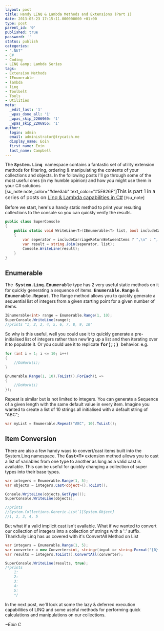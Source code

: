 ```yaml
---
layout: post
title: Handy LINQ & Lambda Methods and Extensions (Part I)
date: 2013-05-23 17:15:11.000000000 +01:00
type: post
parent_id: '0'
published: true
password: ''
status: publish
categories:
- ".NET"
- C#
- Coding
- LINQ &amp; Lambda Series
tags:
- Extension Methods
- IEnumerable
- lambda
- linq
- Toolbelt
- Tools
- Utilities
meta:
  _edit_last: '1'
  _wpas_done_all: '1'
  _wpas_skip_2206960: '1'
  _wpas_skip_2206956: '1'
author:
  login: admin
  email: administrator@trycatch.me
  display_name: Eoin
  first_name: Eoin
  last_name: Campbell
---
```

<p>The <span style="font-family: 'courier new', courier;"><strong>System.Linq</strong> </span>namespace contains a fantastic set of utility extension methods for filtering, ordering &amp; manipulating the contents of your collections and objects. In the following posts I'll go through some of the most useful ones (in my humble opinion) and how you might use them in your C# solutions<br />
[su_note note_color="#dee3ab" text_color="#5E826F"]<span style="font-size: medium;">This is part 1 in a series of posts on <a title="LINQ &amp; Lambda Series" href="http://trycatch.me/category/coding/linq-lambda-series/" target="_blank">Linq &amp; Lambda capabilities in C#</a> </span>[/su_note]</p>
<p>Before we start, here's a handy static method to print your resulting collections to the console so you can quickly verify the results.</p>

```csharp
public class SuperConsole
{
    public static void WriteLine<T>(IEnumerable<T> list, bool includeCarriageReturnBetweenItems =false)
    {
        var seperator = includeCarriageReturnBetweenItems ? ",\n" : ", ";
        var result = string.Join(seperator, list);
        Console.WriteLine(result);
    }
}
``` 

<h2>Enumerable</h2>
<p>The<span style="font-family: 'courier new', courier;"><strong> System.Linq.Enumerable</strong></span> type has 2 very useful static methods on it for quickly generating a sequence of items. <strong><span style="font-family: 'courier new', courier;">Enumerable.Range</span></strong> &amp; <strong><span style="font-family: 'courier new', courier;">Enumerable.Repeat</span></strong>. The Range method allows you to quickly generate a sequential list of integers from a given starting point for a given number of items.</p>

```csharp
IEnumerable<int> range = Enumerable.Range(1, 10);
SuperConsole.WriteLine(range);
//prints "1, 2, 3, 4, 5, 6, 7, 8, 9, 10"
```

<p>So why is this useful, well you could use it to quickly generate a pre-initialised list of integers rather than new'ing up a list and then iterating over it to populate it. Or you could use it to replicate <span style="font-family: 'courier new', courier;"><b>for(;;)</b> </span>behavior. e.g.</p>

```csharp
for (int i = 1; i <= 10; i++) 
{     
    //DoWork(i); 
} 

Enumerable.Range(1, 10).ToList().ForEach(i =>
{
    //DoWork(i)
});
```

<p>Repeat is similar but is not limited to integers. You can generate a Sequence of a given length with the same default value in every item. Imagine you wanted to create a list of 10 strings all initialised with a default string of "ABC";</p>

```csharp
var myList = Enumerable.Repeat("ABC", 10).ToList();
```

<h2>Item Conversion</h2>
<p>There are also a few handy ways to convert/cast items built into the System.Linq namespace. The <span style="font-family: 'courier new', courier;"><strong>Cast&lt;T&gt;</strong></span> extension method allows you to cast a list of variables from one type to another as long as a valid cast is available. This can be useful for quickly changing a collection of super types into their base types.</p>

```csharp
var integers = Enumerable.Range(1, 5);
var objects = integers.Cast<object>().ToList();

Console.WriteLine(objects.GetType());
SuperConsole.WriteLine(objects);

//prints
//System.Collections.Generic.List`1[System.Object]
//1, 2, 3, 4, 5
```

<p>But what if a valid implicit cast isn't available. What if we wanted to convert our collection of integers into a collection of strings with a ':' suffix. Thankfully Linq has us covered with it's ConvertAll Method on List</p>

```csharp
var integers = Enumerable.Range(1, 5);
var converter = new Converter<int, string>(input => string.Format("{0}: ", input));
var results = integers.ToList().ConvertAll(converter);

SuperConsole.WriteLine(results, true);
/*prints
    1:
    2:
    3:
    4:
    5:
    */
```

<p>In the next post, we'll look at some the lazy &amp; deferred execution capabilities of LINQ and some useful methods for performing quick calculations and manipulations on our collections.</p>
<p><em>~Eoin C</em></p>
